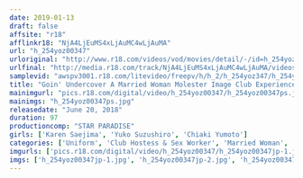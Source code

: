 ```yaml
---
date: 2019-01-13
draft: false
affsite: "r18"
afflinkr18: "NjA4LjEuMS4xLjAuMC4wLjAuMA"
url: "h_254yoz00347"
urloriginal: "http://www.r18.com/videos/vod/movies/detail/-/id=h_254yoz00347"
urlfinal: "http://media.r18.com/track/NjA4LjEuMS4xLjAuMC4wLjAuMA/videos/vod/movies/detail/-/id=h_254yoz00347"
samplevid: "awspv3001.r18.com/litevideo/freepv/h/h_2/h_254yoz347/h_254yoz347_dmb_w.mp4"
title: "Goin' Undercover A Married Woman Molester Image Club Experience Videos Of Optional Services Leaked To The Public"
mainimgurl: "pics.r18.com/digital/video/h_254yoz00347/h_254yoz00347ps.jpg"
mainimgs: "h_254yoz00347ps.jpg"
releasedate: "June 20, 2018"
duration: 97
productioncomp: "STAR PARADISE"
girls: ['Karen Saejima', 'Yuko Suzushiro', 'Chiaki Yumoto']
categories: ['Uniform', 'Club Hostess & Sex Worker', 'Married Woman', 'Groping', 'Hi-Def']
imgurls: ['pics.r18.com/digital/video/h_254yoz00347/h_254yoz00347jp-1.jpg', 'pics.r18.com/digital/video/h_254yoz00347/h_254yoz00347jp-2.jpg', 'pics.r18.com/digital/video/h_254yoz00347/h_254yoz00347jp-3.jpg', 'pics.r18.com/digital/video/h_254yoz00347/h_254yoz00347jp-4.jpg', 'pics.r18.com/digital/video/h_254yoz00347/h_254yoz00347jp-5.jpg', 'pics.r18.com/digital/video/h_254yoz00347/h_254yoz00347jp-6.jpg', 'pics.r18.com/digital/video/h_254yoz00347/h_254yoz00347jp-7.jpg', 'pics.r18.com/digital/video/h_254yoz00347/h_254yoz00347jp-8.jpg', 'pics.r18.com/digital/video/h_254yoz00347/h_254yoz00347jp-9.jpg', 'pics.r18.com/digital/video/h_254yoz00347/h_254yoz00347jp-10.jpg', 'pics.r18.com/digital/video/h_254yoz00347/h_254yoz00347jp-11.jpg', 'pics.r18.com/digital/video/h_254yoz00347/h_254yoz00347jp-12.jpg', 'pics.r18.com/digital/video/h_254yoz00347/h_254yoz00347jp-13.jpg', 'pics.r18.com/digital/video/h_254yoz00347/h_254yoz00347jp-14.jpg', 'pics.r18.com/digital/video/h_254yoz00347/h_254yoz00347jp-15.jpg', 'pics.r18.com/digital/video/h_254yoz00347/h_254yoz00347jp-16.jpg', 'pics.r18.com/digital/video/h_254yoz00347/h_254yoz00347jp-17.jpg', 'pics.r18.com/digital/video/h_254yoz00347/h_254yoz00347jp-18.jpg', 'pics.r18.com/digital/video/h_254yoz00347/h_254yoz00347jp-19.jpg', 'pics.r18.com/digital/video/h_254yoz00347/h_254yoz00347jp-20.jpg']
imgs: ['h_254yoz00347jp-1.jpg', 'h_254yoz00347jp-2.jpg', 'h_254yoz00347jp-3.jpg', 'h_254yoz00347jp-4.jpg', 'h_254yoz00347jp-5.jpg', 'h_254yoz00347jp-6.jpg', 'h_254yoz00347jp-7.jpg', 'h_254yoz00347jp-8.jpg', 'h_254yoz00347jp-9.jpg', 'h_254yoz00347jp-10.jpg', 'h_254yoz00347jp-11.jpg', 'h_254yoz00347jp-12.jpg', 'h_254yoz00347jp-13.jpg', 'h_254yoz00347jp-14.jpg', 'h_254yoz00347jp-15.jpg', 'h_254yoz00347jp-16.jpg', 'h_254yoz00347jp-17.jpg', 'h_254yoz00347jp-18.jpg', 'h_254yoz00347jp-19.jpg', 'h_254yoz00347jp-20.jpg']
---
```

